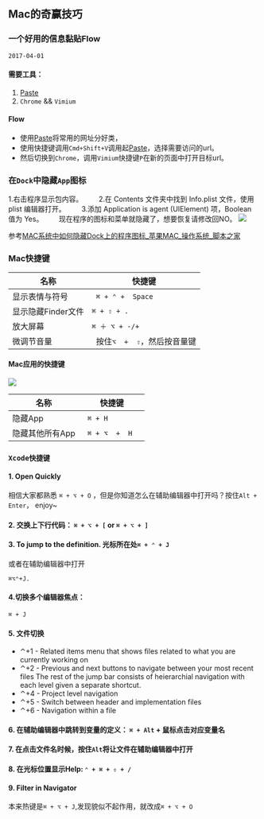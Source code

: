 ## Mac的奇赢技巧
### 一个好用的信息黏贴Flow
`2017-04-01`

#### 需要工具： 

1. [Paste](http://pasteapp.me/)
2. `Chrome` && `Vimium`

#### Flow

* 使用[Paste](http://pasteapp.me/)将常用的网址分好类，
* 使用快捷键调用`Cmd+Shift+V`调用起[Paste](http://pasteapp.me/)，选择需要访问的url。
* 然后切换到`Chrome`，调用`Vimium`快捷键`P`在新的页面中打开目标url。


### 在`Dock`中隐藏`App`图标

1.右击程序显示包内容。
　　2.在 Contents 文件夹中找到 Info.plist 文件，使用 plist 编辑器打开。
　　3.添加 Application is agent (UIElement) 项，Boolean 值为 Yes。
　　现在程序的图标和菜单就隐藏了，想要恢复请修改回NO。
![](http://oc98nass3.bkt.clouddn.com/2017-08-05-15019044682754.jpg)

参考[MAC系统中如何隐藏Dock上的程序图标_苹果MAC_操作系统_脚本之家](http://www.jb51.net/os/MAC/170274.html)

### Mac快捷键

| 名称 | 快捷键 |  
| --- | --- |
|  显示表情与符号 |   `⌘ + ⌃ +  Space `  | 
|  显示隐藏Finder文件 | `⌘ + ⇧ + .`  | 
| 放大屏幕  | `⌘ ＋ ⌥ + -/+`  | 
|  微调节音量 |   按住`⌥  +  ⇧`，然后按音量键  | 

#### Mac应用的快捷键

![](http://oc98nass3.bkt.clouddn.com/15255935449027.jpg)

| 名称 | 快捷键 |  
| --- | --- |
|  隐藏App |   `⌘ + H `  | 
|  隐藏其他所有App |   `⌘ + ⌥  +  H  `  | 

### `Xcode快捷键`

#### 1. Open Quickly

相信大家都熟悉 `⌘ + ⌥ + O` ，但是你知道怎么在辅助编辑器中打开吗？按住`Alt + Enter`， enjoy~

#### 2. 交换上下行代码：  `⌘ + ⌥ + [` or `⌘ + ⌥ + ]`

#### 3. To jump to the definition. 光标所在处`⌘ + ⌃ + J`
或者在辅助编辑器中打开

```
⌘⌥⌃+J.
```

#### 4.切换多个编辑器焦点：
 `⌘ + J`
 
#### 5. 文件切换

* ⌃+1 - Related items menu that shows files related to what you are currently working on
* ⌃+2 - Previous and next buttons to navigate 
between your most recent files
The rest of the jump bar consists of heierarchial navigation with each level given a separate shortcut.
* ⌃+4 - Project level navigation
* ⌃+5 - Switch between header and implementation files
* ⌃+6 - Navigation within a file
   

#### 6. 在辅助编辑器中跳转到变量的定义： `⌘ + Alt` + 鼠标点击对应变量名
     
#### 7. 在点击文件名时候，按住`Alt`将让文件在辅助编辑器中打开

#### 8. 在光标位置显示Help: `⌃ + ⌘ + ⇧ + /`

#### 9. Filter in Navigator  
本来热键是`⌘ + ⌥ + J`,发现貌似不起作用，就改成`⌘ + ⌥ + O`



